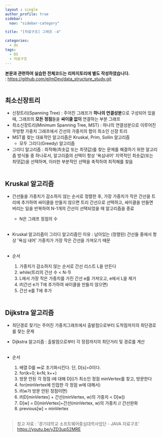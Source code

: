 ```yaml
---
layout : single
author_profile: true
sidebar: 
  nav: "sidebar-category"

title: "[자료구조] 그래프 -4"

categories:
  - ds
tags:
  - DS
  - 자료구조
---
```


**본문과 관련하여 실습한 전체코드는 리파지토리에 별도 작성하였습니다.**<br>
: https://github.com/ejImDev/data_structure_study.git<br><br>

## 최소신장트리
- 신장트리(Spanning Tree) : 주어진 그래프가 **하나의 연결성분**으로 구성되어 있을 때, 그래프의 **모든 정점**들을 **싸이클 없이** 연결하는 부분 그래프<br>
- 최소신장트리(Minimum Spanning Tree, MST) : 하나의 연결성분으로 이루어진 무방향 가중치 그래프에서 간선의 가중치의 합이 최소인 신장 트리<br>
- MST를 찾는 대표적인 알고리즘은 Kruskal, Prim, Sollin 알고리즘<br>
	- 모두 그리디(Greedy) 알고리즘<br>
- 그리디 알고리즘 : 최적해(최솟값 또는 최댓값)를 찾는 문제를 해결하기 위한 알고리즘 방식들 중 하나로서, 알고리즘의 선택이 항상 '욕심내어' 지역적인 최솟값(또는 최댓값)을 선택하며, 이러한 부분적인 선택을 축적하여 최적해를 찾음<br><br>

## Kruskal 알고리즘
- 간선들을 가중치가 감소하지 않는 순서로 정렬한 후, 가장 가중치가 작은 간선을 트리에 추가하여 싸이클을 만들지 않으면 트리 간선으로 선택하고, 싸이클을 만들면 버리는 일을 반복하여 N-1개의 간선이 선택되었을 때 알고리즘을 종료<br>
	- N은 그래프 정점의 수<br><br>

- Kruskal 알고리즘이 그리디 알고리즘인 이유 : 남아있는 (정렬된) 간선들 중에서 항상 '욕심 내어' 가중치가 가장 작은 간선을 가져오기 때문<br><br>

- 순서<br>
	1. 가중치가 감소하지 않는 순서로 간선 리스트 L을 만든다<br>
	2. while(트리의 간선 수 < N-1)<br>
	3. L에서 가장 작은 가중치를 가진 간선 e를 가져오고, e에서 L을 제거<br>
	4. if(간선 e가 T에 추가하여 싸이클을 만들지 않으면)<br>
	5. 간선 e를 T에 추가 <br><br>

## Dijkstra 알고리즘
- 최단경로 찾기는 주어진 가중치그래프에서 출발점으로부터 도착점까지의 최단경로를 찾는 문제<br>
- Dijkstra 알고리즘 : 출발점으로부터 각 정점까지의 최단거리 및 경로를 계산<br><br>

- 순서<br>
	1. 배열 D를 ∞로 초기화시킨다. 단, D[s]=0이다.<br>
	2. for(k=0; k<N; k++)<br>
	3. 방문 안된 각 정점 i에 대해 D[i]가 최소인 정점 minVertex를 찾고, 방문한다<br>
	4. for(minVertex에 인접한 각 정점 w에 대해서)<br>
	5. if(w가 방문 안된 정점이면)<br>
	6. if(D[minVertex] + 간선(minVertex, w)의 가중치 < D[w])<br>
	7. D[w] = D[minVertex]+간선(minVertex, w)의 가중치 // 간선완화<br>
	8. previous[w] = minVertex<br><br>

> 참고 자료 : '경기대학교 소프트웨어중심대학사업단 - JAVA 자료구조' https://youtu.be/yZD3up52MRE
